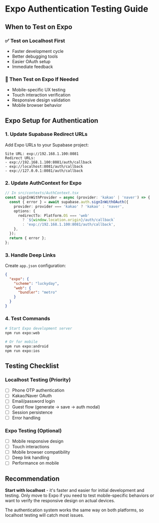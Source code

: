 # Expo Authentication Testing Guide

## When to Test on Expo

### ✅ Test on Localhost First
- Faster development cycle
- Better debugging tools
- Easier OAuth setup
- Immediate feedback

### 📱 Then Test on Expo If Needed
- Mobile-specific UX testing
- Touch interaction verification
- Responsive design validation
- Mobile browser behavior

## Expo Setup for Authentication

### 1. Update Supabase Redirect URLs

Add Expo URLs to your Supabase project:

```
Site URL: exp://192.168.1.100:8081
Redirect URLs: 
- exp://192.168.1.100:8081/auth/callback
- exp://localhost:8081/auth/callback
- exp://127.0.0.1:8081/auth/callback
```

### 2. Update AuthContext for Expo

```typescript
// In src/contexts/AuthContext.tsx
const signInWithProvider = async (provider: 'kakao' | 'naver') => {
  const { error } = await supabase.auth.signInWithOAuth({
    provider: provider === 'kakao' ? 'kakao' : 'naver',
    options: {
      redirectTo: Platform.OS === 'web' 
        ? `${window.location.origin}/auth/callback`
        : 'exp://192.168.1.100:8081/auth/callback',
    },
  });
  return { error };
};
```

### 3. Handle Deep Links

Create `app.json` configuration:

```json
{
  "expo": {
    "scheme": "luckyday",
    "web": {
      "bundler": "metro"
    }
  }
}
```

### 4. Test Commands

```bash
# Start Expo development server
npm run expo:web

# Or for mobile
npm run expo:android
npm run expo:ios
```

## Testing Checklist

### Localhost Testing (Priority)
- [ ] Phone OTP authentication
- [ ] Kakao/Naver OAuth
- [ ] Email/password login
- [ ] Guest flow (generate → save → auth modal)
- [ ] Session persistence
- [ ] Error handling

### Expo Testing (Optional)
- [ ] Mobile responsive design
- [ ] Touch interactions
- [ ] Mobile browser compatibility
- [ ] Deep link handling
- [ ] Performance on mobile

## Recommendation

**Start with localhost** - it's faster and easier for initial development and testing. Only move to Expo if you need to test mobile-specific behaviors or want to verify the responsive design on actual devices.

The authentication system works the same way on both platforms, so localhost testing will catch most issues. 